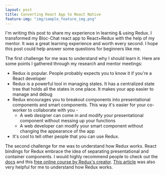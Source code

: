 ```yaml
---
layout: post
title: Converting React App to React Native
feature-img: "img/sample_feature_img.png"
---
```


I'm writing this post to share my experience in learning & using Redux. I transformed my Bloc-Chat react app to React+Redux with the help of my mentor. It was a great learning experience and worth every second. I hope this post could help answer some questions for beginners like me.

The first challenge for me was to understand why I should learn it. Here are some points I gathered through my research and mentor meetings:

* Redux is popular. People probably expects you to know it if you're a React developer
* Redux is a powerful tool in managing states. It has a centralized state tree that holds all the states in one place. It makes your app easier to manage and debug
* Redux encourages you to breakout components into presentational components and smart components. This way it's easier for your co-worker to collaborate with you - 
  * A web designer can come in and modify your presentational component without messing up your functions
  * A web developer can modify your smart component without changing the appearance of the app
* It's cool to tell other people that you can use Redux.

The second challenge for me was to understand how Redux works. React bindings for Redux embrace the idea of separating presentational and container components. I would highly recommend people to check out the [docs](http://redux.js.org/docs/basics/UsageWithReact.html) and this [free online course by Redux's creator](https://egghead.io/courses/getting-started-with-redux). [This article](https://css-tricks.com/learning-react-redux/) was also very helpful for me to understand how Redux works.